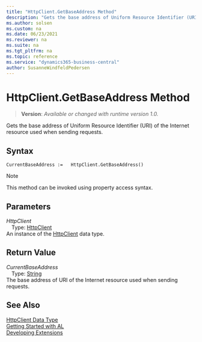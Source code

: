 ```yaml
---
title: "HttpClient.GetBaseAddress Method"
description: "Gets the base address of Uniform Resource Identifier (URI) of the Internet resource used when sending requests."
ms.author: solsen
ms.custom: na
ms.date: 06/23/2021
ms.reviewer: na
ms.suite: na
ms.tgt_pltfrm: na
ms.topic: reference
ms.service: "dynamics365-business-central"
author: SusanneWindfeldPedersen
---
```

[//]: # (START>DO_NOT_EDIT)
[//]: # (IMPORTANT:Do not edit any of the content between here and the END>DO_NOT_EDIT.)
[//]: # (Any modifications should be made in the .xml files in the ModernDev repo.)
# HttpClient.GetBaseAddress Method
> **Version**: _Available or changed with runtime version 1.0._

Gets the base address of Uniform Resource Identifier (URI) of the Internet resource used when sending requests.


## Syntax
```AL
CurrentBaseAddress :=   HttpClient.GetBaseAddress()
```
> [!NOTE]
> This method can be invoked using property access syntax.

## Parameters
*HttpClient*  
&emsp;Type: [HttpClient](httpclient-data-type.md)  
An instance of the [HttpClient](httpclient-data-type.md) data type.  

## Return Value
*CurrentBaseAddress*  
&emsp;Type: [String](../string/string-data-type.md)  
The base address of URI of the Internet resource used when sending requests.


[//]: # (IMPORTANT: END>DO_NOT_EDIT)
## See Also
[HttpClient Data Type](httpclient-data-type.md)  
[Getting Started with AL](../../devenv-get-started.md)  
[Developing Extensions](../../devenv-dev-overview.md)